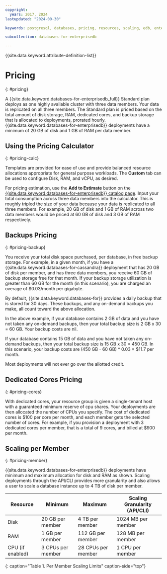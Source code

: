 ```yaml
---
copyright:
  years: 2017, 2024
lastupdated: "2024-09-30"

keywords: postgresql, databases, pricing, resources, scaling, edb, enterprisedb, backup pricing

subcollection: databases-for-enterprisedb

---
```


{{site.data.keyword.attribute-definition-list}}

# Pricing
{: #pricing}

A {{site.data.keyword.databases-for-enterprisedb_full}} Standard plan deploys as one highly available cluster with three data members. Your data is replicated on all three members. The Standard plan is priced based on the total amount of disk storage, RAM, dedicated cores, and backup storage that is allocated to deployments, prorated hourly. {{site.data.keyword.databases-for-enterprisedb}} deployments have a minimum of 20 GB of disk and 1 GB of RAM per data member.

## Using the Pricing Calculator
{: #pricing-calc}

Templates are provided for ease of use and provide balanced resource allocations appropriate for general purpose workloads. The **Custom** tab can be used to configure Disk, RAM, and vCPU, as desired.

For pricing estimation, use the **Add to Estimate** button on the [{{site.data.keyword.databases-for-enterprisedb}} catalog page](https://cloud.ibm.com/catalog/databases-for-enterprisedb). Input your total consumption across three data members into the calculator. This is roughly tripled the size of your data because your data is replicated to all three members. For example, 20 GB of disk and 1 GB of RAM across two data members would be priced at 60 GB of disk and 3 GB of RAM respectively. 

## Backups Pricing
{: #pricing-backup}

You receive your total disk space purchased, per database, in free backup storage. For example, in a given month, if you have a {{site.data.keyword.databases-for-cassandra}} deployment that has 20 GB of disk per member, and has three data members, you receive 60 GB of backup storage free for that month. If your backup storage utilization is greater than 60 GB for the month (in this scenario), you are charged an overage of $0.03/month per gigabyte. 

By default, {{site.data.keyword.databases-for}} provides a daily backup that is stored for 30 days. These backups, and any on-demand backups you make, all count toward the above allocation.

In the above example, if your database contains 2 GB of data and you have not taken any on-demand backups, then your total backup size is 2 GB x 30 = 60 GB. Your backup costs are nil.

If your database contains 15 GB of data and you have not taken any on-demand backups, then your total backup size is 15 GB x 30 = 450 GB. In this scenario, your backup costs are (450 GB - 60 GB) * 0.03 = $11.7 per month.

Most deployments will not ever go over the allotted credit.

## Dedicated Cores Pricing
{: #pricing-cores}

With dedicated cores, your resource group is given a single-tenant host with a guaranteed minimum reserve of cpu shares. Your deployments are then allocated the number of CPUs you specify. The cost of dedicated cores is $100 per core per month, and each member gets the selected number of cores. For example, if you provision a deployment with 3 dedicated cores per member, that is a total of 9 cores, and billed at $900 per month. 

## Scaling per Member
{: #pricing-member}

{{site.data.keyword.databases-for-enterprisedb}} deployments have minimum and maximum allocation for disk and RAM as shown. Scaling deployments through the API/CLI provides more granularity and also allows a user to scale a database instance up to 4 TB of disk per member.

| Resource | Minimum | Maximum | Scaling Granularity (API/CLI) |
| ---------- | ----- | ----- | ------- |
| Disk | 20 GB per member | 4 TB per member | 1024 MB per member |
| RAM | 1 GB per member | 112 GB per member | 128 MB per member |
| CPU (if enabled) | 3 CPUs per member | 28 CPUs per member| 1 CPU per member |
{: caption="Table 1. Per Member Scaling Limits" caption-side="top"}
